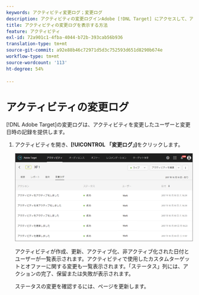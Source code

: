 ```yaml
---
keywords: アクティビティ変更ログ；変更ログ
description: アクティビティの変更ログインAdobe [!DNL Target] にアクセスして、アクティビティの変更者と変更日時の記録を表示します。
title: アクティビティの変更ログを表示する方法
feature: アクティビティ
exl-id: 72a901c1-4fba-4044-b72b-393cab56b936
translation-type: tm+mt
source-git-commit: a92e88b46c72971d5d3c752593d651d8290b674e
workflow-type: tm+mt
source-wordcount: '113'
ht-degree: 54%

---
```


# アクティビティの変更ログ

[!DNL Adobe Target]の変更ログは、アクティビティを変更したユーザーと変更日時の記録を提供します。

1. アクティビティを開き、**[!UICONTROL 「変更ログ」]**&#x200B;をクリックします。

   ![アクティビティの変更ログ](/help/c-activities/assets/change_log.png)

   アクティビティが作成、更新、アクティブ化、非アクティブ化された日付とユーザーが一覧表示されます。アクティビティで使用したカスタムターゲットとオファーに関する変更も一覧表示されます。「ステータス」列には、アクションの完了、保留または失敗が表示されます。

   ステータスの変更を確認するには、ページを更新します。

